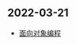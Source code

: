 <!--
 * @Author: qf
 * @Date: 2022-03-21 16:38:43
 * @LastEditTime: 2022-03-21 16:42:18
 * @LastEditors: qf
 * @Description: 
-->
## 2022-03-21
- [面向对象编程](https://www.liaoxuefeng.com/wiki/1252599548343744/1260452774408320)